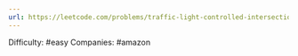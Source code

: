 ```yaml
---
url: https://leetcode.com/problems/traffic-light-controlled-intersection
---
```


Difficulty: #easy
Companies: #amazon